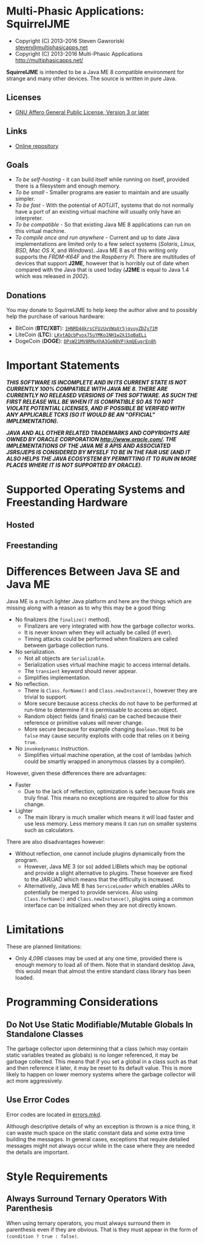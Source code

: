 # Multi-Phasic Applications: SquirrelJME

  * Copyright (C) 2013-2016 Steven Gawroriski
    <steven@multiphasicapps.net>
  * Copyright (C) 2013-2016 Multi-Phasic Applications
    <http://multiphasicapps.net/>

**SquirrelJME** is intended to be a Java ME 8 compatible environment for
strange and many other devices. The source is written in pure Java.

## Licenses

  * [GNU Affero General Public License, Version 3 or later](license.mkd)

## Links

  * [Online repository](http://multiphasicapps.net:8080/squirreljme)

## Goals

 * _To be self-hosting_ - it can build itself while running on itself, provided
   there is a filesystem and enough memory.
 * _To be small_ - Smaller programs are easier to maintain and are usually
   simpler.
 * _To be fast_ - With the potential of AOT/JIT, systems that do not normally
   have a port of an existing virtual machine will usually only have an
   interpreter.
 * _To be compatible_ - So that existing Java ME 8 applications can run on this
   virtual machine.
 * _To compile once and run anywhere_ - Current and up to date Java
   implementations are limited only to a few select systems (_Solaris_,
   _Linux_, _BSD_, _Mac OS X_, and _Windows_). Java ME 8 as of this writing
   only supports the *FRDM-K64F* and the *Raspberry Pi*. There are multitudes
   of devices that support **J2ME**, however that is horribly out of date when
   compared with the Java that is used today (**J2ME** is equal to Java 1.4
   which was released in _2002_).

## Donations

You may donate to SquirrelJME to help keep the author alive and to possibly
help the purchase of various hardware:

  * BitCoin (**BTC/XBT**): [`1HNRD44krsCFUzUvVWaXr5jqvuyZDZy71M`](
    bitcoin:1HNRD44krsCFUzUvVWaXr5jqvuyZDZy71M)
  * LiteCoin (**LTC**): [`LKytAQcbPyox75uYMKo1NH1w2k1SqBaELi`](
    litecoin:LKytAQcbPyox75uYMKo1NH1w2k1SqBaELi)
  * DogeCoin (**DOGE**): [`DPsW21MV8RMuXhA3GoN8VPjkmQEugrEn8h`](
    dogecoin:DPsW21MV8RMuXhA3GoN8VPjkmQEugrEn8h)

# Important Statements

***THIS SOFTWARE IS INCOMPLETE AND IN ITS CURRENT STATE IS NOT CURRENTLY
100% COMPATIBLE WITH JAVA ME 8. THERE ARE CURRENTLY NO RELEASED VERSIONS OF
THIS SOFTWARE. AS SUCH THE FIRST RELEASE WILL BE WHEN IT IS COMPATIBLE SO AS TO
NOT VIOLATE POTENTIAL LICENSES, AND IF POSSIBLE BE VERIFIED WITH ANY
APPLICABLE TCKS (SO IT WOULD BE AN "OFFICIAL" IMPLEMENTATION).***

***JAVA AND ALL OTHER RELATED TRADEMARKS AND COPYRIGHTS ARE OWNED BY ORACLE
CORPORATION <http://www.oracle.com/>. THE IMPLEMENTATIONS OF THE JAVA ME 8
APIS AND ASSOCIATED JSRS/JEPS IS CONSIDERED BY MYSELF TO BE IN THE FAIR USE
(AND IT ALSO HELPS THE JAVA ECOSYSTEM BY PERMITTING IT TO RUN IN MORE PLACES
WHERE IT IS NOT SUPPORTED BY ORACLE).***

# Supported Operating Systems and Freestanding Hardware

## Hosted

## Freestanding

# Differences Between Java SE and Java ME

Java ME is a much lighter Java platform and here are the things which are
missing along with a reason as to why this may be a good thing:

 * No finalizers (the `finalize()` method).
   * Finalizers are very integrated with how the garbage collector works.
   * It is never known when they will actually be called (if ever).
   * Timing attacks could be performed when finalizers are called between
     garbage collection runs.
 * No serialization.
   * Not all objects are `Serializable`.
   * Serialization uses virtual machine magic to access internal details.
   * The `transient` keyword should never appear.
   * Simplifies implementation.
 * No reflection.
   * There is `Class.forName()` and `Class.newInstance()`, however they are
     trivial to support.
   * More secure because access checks do not have to be performed at run-time
     to determine if it is permissable to access an object.
   * Random object fields (and finals) can be cached because their reference
     or primitive values will never change.
   * More secure because for example changing `Boolean.TRUE` to be `false` may
     cause security exploits with code that relies on it being `true`.
 * No `invokedynamic` instruction.
   * Simplifies virtual machine operation, at the cost of lambdas (which could
     be smartly wrapped in anonymous classes by a compiler).

However, given these differences there are advantages:

 * Faster
   * Due to the lack of reflection, optimization is safer because finals are
     truly final. This means no exceptions are required to allow for this
     change.
 * Lighter
   * The main library is much smaller which means it will load faster and
     use less memory. Less memory means it can run on smaller systems such as
     calculators.

There are also disadvantages however:

 * Without reflection, one cannot include plugins dynamically from the program.
   * However, Java ME 3 (or so) added LIBlets which may be optional and provide
     a slight alternative to plugins. These however are fixed to the JAR/JAD
     which means that the difficulty is increased.
   * Alternatively, Java ME 8 has `ServiceLoader` which enables JARs to
     potentially be merged to provide services. Also using `Class.forName()`
     and `Class.newInstance()`, plugins using a common interface can be
     initialized when they are not directly known.

# Limitations

These are planned limitations:

 * Only _4,096_ classes may be used at any one time, provided there is enough
   memory to load all of them. Note that in standard desktop Java, this would
   mean that almost the entire standard class library has been loaded.

# Programming Considerations

## Do Not Use Static Modifiable/Mutable Globals In Standalone Classes

The garbage collector upon determining that a class (which may contain static
variables treated as globals) is no longer referenced, it may be garbage
collected. This means that if you set a global in a class such as that and
then reference it later, it may be reset to its default value. This is more
likely to happen on lower memory systems where the garbage collector will act
more aggressively.

## Use Error Codes

Error codes are located in [errors.mkd](errors.mkd).

Although descriptive details of why an exception is thrown is a nice thing, it
can waste much space on the static constant data and some extra time building
the messages. In general cases, exceptions that require detailed messages
might not always occur while in the case where they are needed the details
are important.

# Style Requirements

## Always Surround Ternary Operators With Parenthesis

When using ternary operators, you must always surround them in parenthesis even
if they are obvious. That is they must appear in the form of
`(condition ? true : false)`.


